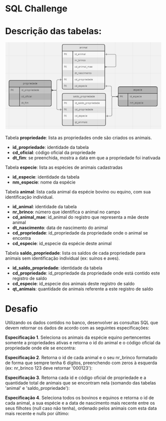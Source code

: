 # SQL Challenge

# Descrição das tabelas:

![image info](./sql_challenge.png)

Tabela **propriedade**: lista as propriedades onde são criados os animais.
- **id_propriedade**: identidade da tabela  
- **cd_oficial**: código oficial da propriedade  
- **dt_fim**: se preenchida, mostra a data em que a propriedade foi inativada  

Tabela **especie**: lista as espécies de animais cadastradas  
- **id_especie**: identidade da tabela  
- **nm_especie**: nome da espécie  

Tabela **animal**: lista cada animal da espécie bovino ou equino, com sua identificação individual.  
- **id_animal**: identidade da tabela  
- **nr_brinco**: número que identifica o animal no campo  
- **cd_animal_mae**: id_animal do registro que representa a mãe deste animal  
- **dt_nascimento**: data de nascimento do animal  
- **cd_propriedade**: id_propriedade da propriedade onde o animal se encontra  
- **cd_especie**: id_especie da espécie deste animal  

Tabela **saldo_propriedade**: lista os saldos de cada propriedade para animais sem identificação individual (ex: suínos e aves).  
- **id_saldo_propriedade**: identidade da tabela  
- **cd_propriedade**: id_propriedade da propriedade onde está contido este registro de saldo  
- **cd_especie**: id_especie dos animais deste registro de saldo  
- **qt_animais**: quantidade de animais referente a este registro de saldo   

# Desafio

Utilizando os dados contidos no banco, desenvolver as consultas SQL que devem retornar os dados de acordo com as seguintes especificações:

**Especificação 1**. Seleciona os animais da espécie equino pertencentes somente a propriedades ativas e retorna o id do animal e o código oficial da propriedade onde ele se encontra:

**Especificação 2**. Retorna o id de cada animal e o seu nr_brinco formatado de forma que sempre tenha 6 dígitos, preenchendo com zeros à esquerda (ex: nr_brinco 123 deve retornar '000123'):

**Especificação 3**. Retorna cada id e código oficial de propriedade e a quantidade total de animais que se encontram nela (somando das tabelas 'animal' e 'saldo_propriedade'):

**Especificação 4**. Seleciona todos os bovinos e equinos e retorna o id de cada animal, a sua espécie e a data de nascimento mais recente entre os seus filhotes (null caso não tenha), ordenado pelos animais com esta data mais recente e nulls por último:



